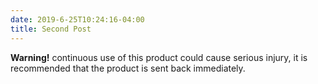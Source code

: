 ```yaml
---
date: 2019-6-25T10:24:16-04:00
title: Second Post
---
```



**Warning!** continuous use of this product could cause serious injury, it is recommended that the product is sent back immediately. 


